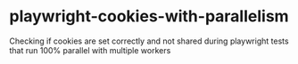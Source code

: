 # playwright-cookies-with-parallelism
Checking if cookies are set correctly and not shared during playwright tests that run 100% parallel with multiple workers
